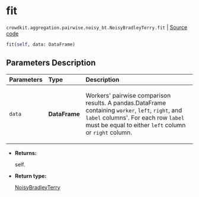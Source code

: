 # fit
`crowdkit.aggregation.pairwise.noisy_bt.NoisyBradleyTerry.fit` | [Source code](https://github.com/Toloka/crowd-kit/blob/v1.1.0/crowdkit/aggregation/pairwise/noisy_bt.py#L69)

```python
fit(self, data: DataFrame)
```

## Parameters Description

| Parameters | Type | Description |
| :----------| :----| :-----------|
`data`|**DataFrame**|<p>Workers&#x27; pairwise comparison results. A pandas.DataFrame containing `worker`, `left`, `right`, and `label` columns&#x27;. For each row `label` must be equal to either `left` column or `right` column.</p>

* **Returns:**

  self.

* **Return type:**

  [NoisyBradleyTerry](crowdkit.aggregation.pairwise.noisy_bt.NoisyBradleyTerry.md)
